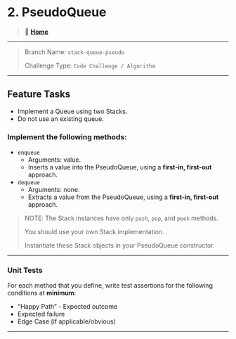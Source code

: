 # 2. PseudoQueue

> 🏡 **[**Home**](../../README.md)**

---

> Branch Name: `stack-queue-pseudo`
>
> Challenge Type: `Code Challenge / Algorithm`

---

## Feature Tasks

- Implement a Queue using two Stacks.
- Do not use an existing queue.

### Implement the following methods:

- `enqueue`
  - Arguments: value.
  - Inserts a value into the PseudoQueue, using a **first-in, first-out** approach.
- `dequeue`
  - Arguments: none.
  - Extracts a value from the PseudoQueue, using a **first-in, first-out** approach.

> NOTE: The Stack instances have only `push`, `pop`, and `peek` methods.
>
> You should use your own Stack implementation.
>
> Instantiate these Stack objects in your PseudoQueue constructor.

---

### Unit Tests

For each method that you define, write test assertions for the following conditions at **minimum**:

- “Happy Path” - Expected outcome
- Expected failure
- Edge Case (if applicable/obvious)

---
